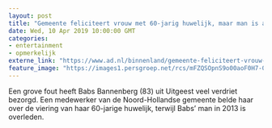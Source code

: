 ```yaml
---
layout: post
title: "Gemeente feliciteert vrouw met 60-jarig huwelijk, maar man is al zes jaar dood"
date: Wed, 10 Apr 2019 10:00:00 GMT
categories: 
- entertainment 
- opmerkelijk 
externe_link: "https://www.ad.nl/binnenland/gemeente-feliciteert-vrouw-met-60-jarig-huwelijk-maar-man-is-al-zes-jaar-dood~a4d0e3fe/"
feature_image: "https://images1.persgroep.net/rcs/mFZQSOpnS9o00aoF0H7-0tVdYT4/diocontent/145228860/_fitwidth/400/?appId=21791a8992982cd8da851550a453bd7f&quality=0.7"
---
```


Een grove fout heeft Babs Bannenberg (83) uit Uitgeest veel verdriet bezorgd. Een medewerker van de Noord-Hollandse gemeente belde haar over de viering van haar 60-jarige huwelijk, terwijl Babs’ man in 2013 is overleden.
